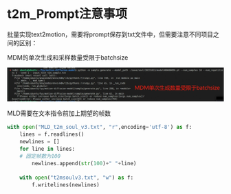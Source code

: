 

# t2m_Prompt注意事项

批量实现text2motion，需要将prompt保存到txt文件中，但需要注意不同项目之间的区别：

MDM的单次生成和采样数量受限于batchsize

![MDM-sample](animation.assets/MDM-sample.png)

MLD需要在文本指令前加上期望的帧数

```python
with open("MLD_t2m_soul_v3.txt", "r",encoding='utf-8') as f:
    lines = f.readlines()
    newlines = []
    for line in lines:
    # 固定帧数为100
        newlines.append(str(100)+" "+line)

    with open("t2msoulv3.txt", "w") as f:
        f.writelines(newlines)
```

